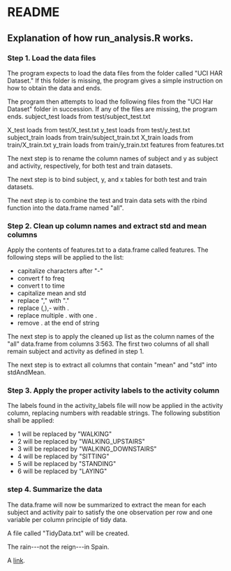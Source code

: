 README
=======
Explanation of how run_analysis.R works.
-----------
 
### Step 1. Load the data files
The program expects to load the data files from the folder called "UCI HAR Dataset."  If this folder is missing, the program gives a simple instruction on how to obtain the data and ends.

The program then attempts to load the following files from the "UCI Har Dataset" folder in succession.  If any of the files are missing, the program ends.
subject_test loads from test/subject_test.txt

X_test loads from test/X_test.txt
y_test loads from test/y_test.txt
subject_train loads from train/subject_train.txt
X_train loads from train/X_train.txt
y_train loads from train/y_train.txt
features from features.txt

The next step is to rename the column names of subject and y as subject and activity, respectively, for both test and train datasets.

The next step is to bind  subject, y, and x tables for both test and train datasets.

The next step is to combine the test and train data sets with the rbind function into the data.frame named "all".

### Step 2. Clean up column names and extract std and mean columns
Apply the contents of features.txt to a data.frame called features.
The following steps will be applied to the list:
* capitalize characters after "-"
* convert f to freq
* convert t to time
* capitalize mean and std
* replace "," with "."
* replace (,),- with .
* replace multiple . with one .
* remove . at the end of string

The next step is to apply the cleaned up list as the column names of the "all" data.frame from columns 3:563.
The first two columns of all shall remain subject and activity as defined in step 1.

The next step is to extract all columns that contain "mean" and "std" into stdAndMean.

### Step 3.  Apply the proper activity labels to the activity column

The labels found in the activity_labels file will now be applied in the activity column, replacing numbers with readable strings.  The following substition shall be applied:

* 1 will be replaced by "WALKING"
* 2 will be replaced by "WALKING_UPSTAIRS"
* 3 will be replaced by "WALKING_DOWNSTAIRS"
* 4 will be replaced by "SITTING"
* 5 will be replaced by "STANDING"
* 6 will be replaced by "LAYING" 

### step 4.  Summarize the data 
The data.frame will now be summarized to extract the mean for each subject and activity pair to satisfy the one observation per row and one variable per column principle of tidy data.

A file called "TidyData.txt" will be created.


The rain---not the reign---in
Spain.

A [link](http://example.com).